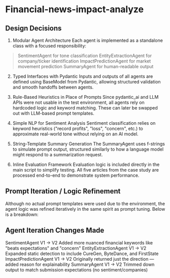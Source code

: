 # Financial-news-impact-analyze

##  Design Decisions
1. Modular Agent Architecture
Each agent is implemented as a standalone class with a focused responsibility:
> SentimentAgent for tone classification
> EntityExtractionAgent for company/ticker identification
> ImpactPredictionAgent for market movement prediction
> SummaryAgent for human-readable output

2. Typed Interfaces with Pydantic
Inputs and outputs of all agents are defined using BaseModel from Pydantic, allowing structured validation and smooth handoffs between agents.

3. Rule-Based Heuristics in Place of Prompts
Since pydantic_ai and LLM APIs were not usable in the test environment, all agents rely on hardcoded logic and keyword matching. These can later be swapped out with LLM-based prompt templates.

4. Simple NLP for Sentiment Analysis
Sentiment classification relies on keyword heuristics ("record profits", "loss", "concern", etc.) to approximate real-world tone without relying on an AI model.

5. String-Template Summary Generation
The SummaryAgent uses f-strings to simulate prompt output, structured similarly to how a language model might respond to a summarization request.

6. Inline Evaluation Framework
Evaluation logic is included directly in the main script to simplify testing. All five articles from the case study are processed end-to-end to demonstrate system performance.

## Prompt Iteration / Logic Refinement
Although no actual prompt templates were used due to the environment, the agent logic was refined iteratively in the same spirit as prompt tuning. Below is a breakdown:

## Agent	                       Iteration	               Changes Made
SentimentAgent	              V1 → V2	      Added more nuanced financial keywords like "beats expectations" and "concern"
EntityExtractionAgent	        V1 → V2	      Expanded static detection to include CureGen, ByteDance, and FirstState
ImpactPredictionAgent	        V1 → V2	      Originally returned just the direction — added reason for explainability
SummaryAgent	                V1 → V2	      Trimmed down output to match submission expectations (no sentiment/companies) 

